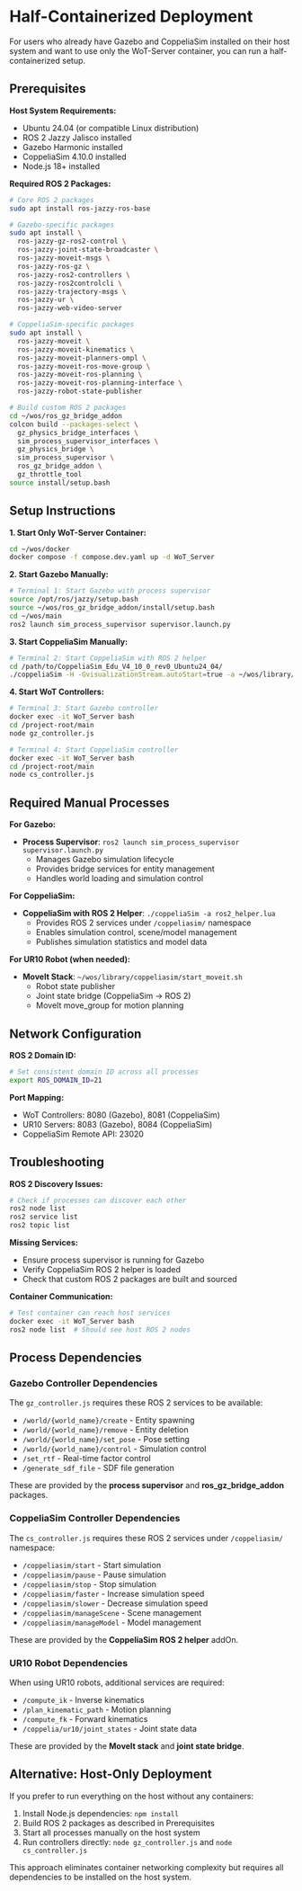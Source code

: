 # Half-Containerized Deployment

For users who already have Gazebo and CoppeliaSim installed on their host system and want to use only the WoT-Server container, you can run a half-containerized setup.

## Prerequisites

**Host System Requirements:**
- Ubuntu 24.04 (or compatible Linux distribution)
- ROS 2 Jazzy Jalisco installed
- Gazebo Harmonic installed
- CoppeliaSim 4.10.0 installed
- Node.js 18+ installed

**Required ROS 2 Packages:**
```bash
# Core ROS 2 packages
sudo apt install ros-jazzy-ros-base

# Gazebo-specific packages
sudo apt install \
  ros-jazzy-gz-ros2-control \
  ros-jazzy-joint-state-broadcaster \
  ros-jazzy-moveit-msgs \
  ros-jazzy-ros-gz \
  ros-jazzy-ros2-controllers \
  ros-jazzy-ros2controlcli \
  ros-jazzy-trajectory-msgs \
  ros-jazzy-ur \
  ros-jazzy-web-video-server

# CoppeliaSim-specific packages
sudo apt install \
  ros-jazzy-moveit \
  ros-jazzy-moveit-kinematics \
  ros-jazzy-moveit-planners-ompl \
  ros-jazzy-moveit-ros-move-group \
  ros-jazzy-moveit-ros-planning \
  ros-jazzy-moveit-ros-planning-interface \
  ros-jazzy-robot-state-publisher

# Build custom ROS 2 packages
cd ~/wos/ros_gz_bridge_addon
colcon build --packages-select \
  gz_physics_bridge_interfaces \
  sim_process_supervisor_interfaces \
  gz_physics_bridge \
  sim_process_supervisor \
  ros_gz_bridge_addon \
  gz_throttle_tool
source install/setup.bash
```

## Setup Instructions

**1. Start Only WoT-Server Container:**
```bash
cd ~/wos/docker
docker compose -f compose.dev.yaml up -d WoT_Server
```

**2. Start Gazebo Manually:**
```bash
# Terminal 1: Start Gazebo with process supervisor
source /opt/ros/jazzy/setup.bash
source ~/wos/ros_gz_bridge_addon/install/setup.bash
cd ~/wos/main
ros2 launch sim_process_supervisor supervisor.launch.py
```

**3. Start CoppeliaSim Manually:**
```bash
# Terminal 2: Start CoppeliaSim with ROS 2 helper
cd /path/to/CoppeliaSim_Edu_V4_10_0_rev0_Ubuntu24_04/
./coppeliaSim -H -GvisualizationStream.autoStart=true -a ~/wos/library/coppeliasim/addOn/ros2_helper.lua
```

**4. Start WoT Controllers:**
```bash
# Terminal 3: Start Gazebo controller
docker exec -it WoT_Server bash
cd /project-root/main
node gz_controller.js

# Terminal 4: Start CoppeliaSim controller  
docker exec -it WoT_Server bash
cd /project-root/main
node cs_controller.js
```

## Required Manual Processes

**For Gazebo:**
- **Process Supervisor**: `ros2 launch sim_process_supervisor supervisor.launch.py`
  - Manages Gazebo simulation lifecycle
  - Provides bridge services for entity management
  - Handles world loading and simulation control

**For CoppeliaSim:**
- **CoppeliaSim with ROS 2 Helper**: `./coppeliaSim -a ros2_helper.lua`
  - Provides ROS 2 services under `/coppeliasim/` namespace
  - Enables simulation control, scene/model management
  - Publishes simulation statistics and model data

**For UR10 Robot (when needed):**
- **MoveIt Stack**: `~/wos/library/coppeliasim/start_moveit.sh`
  - Robot state publisher
  - Joint state bridge (CoppeliaSim → ROS 2)
  - MoveIt move_group for motion planning

## Network Configuration

**ROS 2 Domain ID:**
```bash
# Set consistent domain ID across all processes
export ROS_DOMAIN_ID=21
```

**Port Mapping:**
- WoT Controllers: 8080 (Gazebo), 8081 (CoppeliaSim)
- UR10 Servers: 8083 (Gazebo), 8084 (CoppeliaSim)
- CoppeliaSim Remote API: 23020

## Troubleshooting

**ROS 2 Discovery Issues:**
```bash
# Check if processes can discover each other
ros2 node list
ros2 service list
ros2 topic list
```

**Missing Services:**
- Ensure process supervisor is running for Gazebo
- Verify CoppeliaSim ROS 2 helper is loaded
- Check that custom ROS 2 packages are built and sourced

**Container Communication:**
```bash
# Test container can reach host services
docker exec -it WoT_Server bash
ros2 node list  # Should see host ROS 2 nodes
```

## Process Dependencies

### Gazebo Controller Dependencies
The `gz_controller.js` requires these ROS 2 services to be available:
- `/world/{world_name}/create` - Entity spawning
- `/world/{world_name}/remove` - Entity deletion  
- `/world/{world_name}/set_pose` - Pose setting
- `/world/{world_name}/control` - Simulation control
- `/set_rtf` - Real-time factor control
- `/generate_sdf_file` - SDF file generation

These are provided by the **process supervisor** and **ros_gz_bridge_addon** packages.

### CoppeliaSim Controller Dependencies
The `cs_controller.js` requires these ROS 2 services under `/coppeliasim/` namespace:
- `/coppeliasim/start` - Start simulation
- `/coppeliasim/pause` - Pause simulation
- `/coppeliasim/stop` - Stop simulation
- `/coppeliasim/faster` - Increase simulation speed
- `/coppeliasim/slower` - Decrease simulation speed
- `/coppeliasim/manageScene` - Scene management
- `/coppeliasim/manageModel` - Model management

These are provided by the **CoppeliaSim ROS 2 helper** addOn.

### UR10 Robot Dependencies
When using UR10 robots, additional services are required:
- `/compute_ik` - Inverse kinematics
- `/plan_kinematic_path` - Motion planning
- `/compute_fk` - Forward kinematics
- `/coppelia/ur10/joint_states` - Joint state data

These are provided by the **MoveIt stack** and **joint state bridge**.

## Alternative: Host-Only Deployment

If you prefer to run everything on the host without any containers:

1. Install Node.js dependencies: `npm install`
2. Build ROS 2 packages as described in Prerequisites
3. Start all processes manually on the host system
4. Run controllers directly: `node gz_controller.js` and `node cs_controller.js`

This approach eliminates container networking complexity but requires all dependencies to be installed on the host system.
